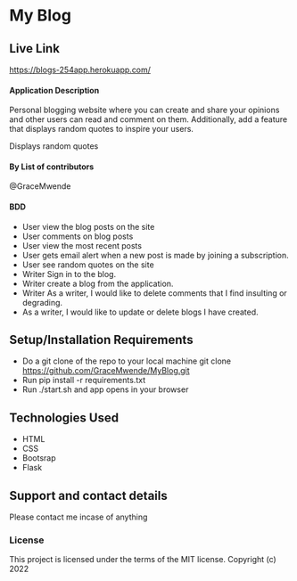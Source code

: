 # My Blog

## Live Link

https://blogs-254app.herokuapp.com/

#### Application Description

Personal blogging website where you can create and share your opinions and other users can read and comment on them. Additionally, add a feature that displays random quotes to inspire your users.

Displays random quotes

#### By **List of contributors**

@GraceMwende

#### BDD

- User view the blog posts on the site
- User comments on blog posts
- User view the most recent posts
- User gets email alert when a new post is made by joining a subscription.
- User see random quotes on the site
- Writer Sign in to the blog.
- Writer create a blog from the application.
- Writer As a writer, I would like to delete comments that I find insulting or degrading.
- As a writer, I would like to update or delete blogs I have created.

## Setup/Installation Requirements

- Do a git clone of the repo to your local machine
  git clone https://github.com/GraceMwende/MyBlog.git
- Run pip install -r requirements.txt
- Run ./start.sh and app opens in your browser

## Technologies Used

- HTML
- CSS
- Bootsrap
- Flask

## Support and contact details

Please contact me incase of anything

### License

This project is licensed under the terms of the MIT license.
Copyright (c) 2022
